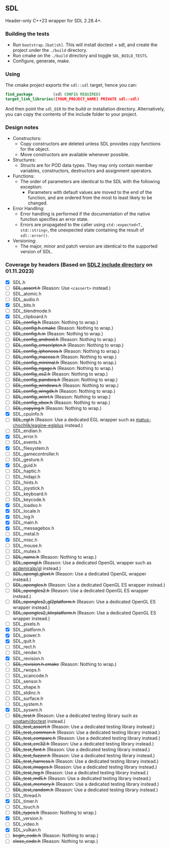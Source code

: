 ## SDL
Header-only C++23 wrapper for SDL 2.28.4+.

### Building the tests
- Run `bootstrap.[bat|sh]`. This will install doctest + sdl, and create the project under the `./build` directory.
- Run cmake on the `./build` directory and toggle `SDL_BUILD_TESTS`.
- Configure, generate, make.

### Using
The cmake project exports the `sdl::sdl` target, hence you can:
```cmake
find_package         (sdl CONFIG REQUIRED)
target_link_libraries([YOUR_PROJECT_NAME] PRIVATE sdl::sdl)
```
And then point the `sdl_DIR` to the build or installation directory.
Alternatively, you can copy the contents of the include folder to your project.

### Design notes
- Constructors:
  - Copy constructors are deleted unless SDL provides copy functions for the object.
  - Move constructors are available whenever possible.
- Structures:
  - Structs are for POD data types. They may only contain member variables, constructors, destructors and assignment operators.
- Functions:
  - The order of parameters are identical to the SDL with the following exception: 
    - Parameters with default values are moved to the end of the function, and are ordered from the most to least likely to be changed.
- Error Handling:
  - Error handling is performed if the documentation of the native function specifies an error state.
  - Errors are propagated to the caller using `std::expected<T, std::string>`, the unexpected state containing the result of `sdl::error()`.
- Versioning:
  - The major, minor and patch version are identical to the supported version of SDL.

### Coverage by headers (Based on [SDL2 include directory](https://github.com/libsdl-org/SDL/blob/SDL2/include) on 01.11.2023)
- [x] SDL.h
- [ ] ~~SDL_assert.h~~                (Reason: Use `<cassert>` instead.)
- [ ] SDL_atomic.h
- [ ] SDL_audio.h
- [x] SDL_bits.h
- [ ] SDL_blendmode.h
- [x] SDL_clipboard.h
- [ ] ~~SDL_config.h~~                (Reason: Nothing to wrap.)
- [ ] ~~SDL_config.h.cmake~~          (Reason: Nothing to wrap.)
- [ ] ~~SDL_config.h.in~~             (Reason: Nothing to wrap.)
- [ ] ~~SDL_config_android.h~~        (Reason: Nothing to wrap.)
- [ ] ~~SDL_config_emscripten.h~~     (Reason: Nothing to wrap.)
- [ ] ~~SDL_config_iphoneos.h~~       (Reason: Nothing to wrap.)
- [ ] ~~SDL_config_macosx.h~~         (Reason: Nothing to wrap.)
- [ ] ~~SDL_config_minimal.h~~        (Reason: Nothing to wrap.)
- [ ] ~~SDL_config_ngage.h~~          (Reason: Nothing to wrap.)
- [ ] ~~SDL_config_os2.h~~            (Reason: Nothing to wrap.)
- [ ] ~~SDL_config_pandora.h~~        (Reason: Nothing to wrap.)
- [ ] ~~SDL_config_windows.h~~        (Reason: Nothing to wrap.)
- [ ] ~~SDL_config_wingdk.h~~         (Reason: Nothing to wrap.)
- [ ] ~~SDL_config_winrt.h~~          (Reason: Nothing to wrap.)
- [ ] ~~SDL_config_xbox.h~~           (Reason: Nothing to wrap.)
- [ ] ~~SDL_copying.h~~               (Reason: Nothing to wrap.)
- [x] SDL_cpuinfo.h
- [ ] ~~SDL_egl.h~~                   (Reason: Use a dedicated EGL wrapper such as [matus-chochlik/eagine-eglplus](https://github.com/matus-chochlik/eagine-eglplus) instead.)
- [ ] SDL_endian.h
- [x] SDL_error.h
- [ ] SDL_events.h
- [x] SDL_filesystem.h
- [ ] SDL_gamecontroller.h
- [ ] SDL_gesture.h
- [x] SDL_guid.h
- [ ] SDL_haptic.h
- [ ] SDL_hidapi.h
- [ ] SDL_hints.h
- [ ] SDL_joystick.h
- [ ] SDL_keyboard.h
- [ ] SDL_keycode.h
- [x] SDL_loadso.h
- [x] SDL_locale.h
- [x] SDL_log.h
- [x] SDL_main.h
- [x] SDL_messagebox.h
- [ ] SDL_metal.h
- [x] SDL_misc.h
- [ ] SDL_mouse.h
- [ ] SDL_mutex.h
- [ ] ~~SDL_name.h~~                  (Reason: Nothing to wrap.)
- [ ] ~~SDL_opengl.h~~                (Reason: Use a dedicated OpenGL wrapper such as [acdemiralp/gl](https://github.com/acdemiralp/gl) instead.)
- [ ] ~~SDL_opengl_glext.h~~          (Reason: Use a dedicated OpenGL wrapper instead.)
- [ ] ~~SDL_opengles.h~~              (Reason: Use a dedicated OpenGL ES wrapper instead.)
- [ ] ~~SDL_opengles2.h~~             (Reason: Use a dedicated OpenGL ES wrapper instead.)
- [ ] ~~SDL_opengles2_gl2platform.h~~ (Reason: Use a dedicated OpenGL ES wrapper instead.)
- [ ] ~~SDL_opengles2_khrplatform.h~~ (Reason: Use a dedicated OpenGL ES wrapper instead.)
- [ ] SDL_pixels.h
- [x] SDL_platform.h
- [x] SDL_power.h
- [x] SDL_quit.h
- [ ] SDL_rect.h
- [ ] SDL_render.h
- [x] SDL_revision.h
- [ ] ~~SDL_revision.h.cmake~~        (Reason: Nothing to wrap.)
- [ ] SDL_rwops.h
- [ ] SDL_scancode.h
- [ ] SDL_sensor.h
- [ ] SDL_shape.h
- [ ] SDL_stdinc.h
- [ ] SDL_surface.h
- [ ] SDL_system.h
- [x] SDL_syswm.h
- [ ] ~~SDL_test.h~~                  (Reason: Use a dedicated testing library such as [onqtam/doctest](https://github.com/doctest/doctest) instead.)
- [ ] ~~SDL_test_assert.h~~           (Reason: Use a dedicated testing library instead.)
- [ ] ~~SDL_test_common.h~~           (Reason: Use a dedicated testing library instead.)
- [ ] ~~SDL_test_compare.h~~          (Reason: Use a dedicated testing library instead.)
- [ ] ~~SDL_test_crc32.h~~            (Reason: Use a dedicated testing library instead.)
- [ ] ~~SDL_test_font.h~~             (Reason: Use a dedicated testing library instead.)
- [ ] ~~SDL_test_fuzzer.h~~           (Reason: Use a dedicated testing library instead.)
- [ ] ~~SDL_test_harness.h~~          (Reason: Use a dedicated testing library instead.)
- [ ] ~~SDL_test_images.h~~           (Reason: Use a dedicated testing library instead.)
- [ ] ~~SDL_test_log.h~~              (Reason: Use a dedicated testing library instead.)
- [ ] ~~SDL_test_md5.h~~              (Reason: Use a dedicated testing library instead.)
- [ ] ~~SDL_test_memory.h~~           (Reason: Use a dedicated testing library instead.)
- [ ] ~~SDL_test_random.h~~           (Reason: Use a dedicated testing library instead.)
- [ ] SDL_thread.h
- [x] SDL_timer.h
- [ ] SDL_touch.h
- [ ] ~~SDL_types.h~~                 (Reason: Nothing to wrap.)
- [x] SDL_version.h
- [ ] SDL_video.h
- [x] SDL_vulkan.h
- [ ] ~~begin_code.h~~                (Reason: Nothing to wrap.)
- [ ] ~~close_code.h~~                (Reason: Nothing to wrap.)